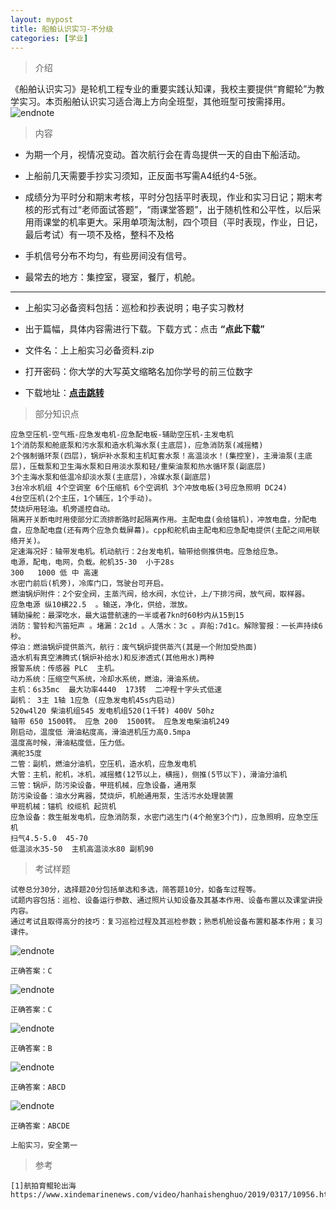```yaml
---
layout: mypost
title: 船舶认识实习-不分级
categories: [学业]
---
```

> 介绍

《船舶认识实习》是轮机工程专业的重要实践认知课，我校主要提供“育鲲轮”为教学实习。本页船舶认识实习适合海上方向全班型，其他班型可按需择用。
![endnote](https://www.xindemarinenews.com/uploads/allimg/190317/20242U296-9.jpg)


>内容 

- 为期一个月，视情况变动。首次航行会在青岛提供一天的自由下船活动。

- 上船前几天需要手抄实习须知，正反面书写需A4纸约4-5张。

- 成绩分为平时分和期末考核，平时分包括平时表现，作业和实习日记；期末考核的形式有过“老师面试答题”，“雨课堂答题”，出于随机性和公平性，以后采用雨课堂的机率更大。采用单项淘汰制，四个项目（平时表现，作业，日记，最后考试）有一项不及格，整科不及格

- 手机信号分布不均匀，有些房间没有信号。

- 最常去的地方：集控室，寝室，餐厅，机舱。

---

- 上船实习必备资料包括：巡检和抄表说明；电子实习教材

- 出于篇幅，具体内容需进行下载。下载方式：点击  **“点此下载”**

- 文件名：上上船实习必备资料.zip

- 打开密码：你大学的大写英文缩略名加你学号的前三位数字

- 下载地址：**[点击跳转](https://zhuifengyi.coding.net/p/MESC_doc/d/MESC_doc/git/blob/master/%E4%B8%8A%E8%88%B9%E5%AE%9E%E4%B9%A0%E5%BF%85%E5%A4%87%E8%B5%84%E6%96%99.zip)**

> 部分知识点

```
应急空压机-空气瓶-应急发电机-应急配电板-辅助空压机-主发电机
​1个消防泵和舱底泵和污水泵和造水机海水泵(主底层)，应急消防泵(减摇鳍)
​​2个强制循环泵(四层)，锅炉补水泵和主机缸套水泵！高温淡水！(集控室)，主滑油泵(主底层)，压载泵和卫生海水泵和日用淡水泵和轻/重柴油泵和热水循环泵(副底层)
​3个主海水泵和低温冷却淡水泵(主底层)，冷媒水泵(副底层)
​3台冷水机组 4个空调室 6个压缩机 6个空调机 3个冲放电板(3号应急照明 DC24)
​4台空压机(2个主压，1个辅压，1个手动)。
焚烧炉用轻油。​机旁遥控自动。
​隔离开关断电时用使部分汇流排断路时起隔离作用。主配电盘(会给锚机)，冲放电盘，分配电盘，应急配电盘(还有两个应急负载屏幕)。cpp和舵机由主配电和应急配电提供(主配之间用联络开关)。
​定速海况好：轴带发电机。机动航行：2台发电机，轴带给侧推供电。应急给应急。
​电源，配电，电网，负载。​舵机35-30  小于28s
​​300   1000 低 中 高速
​水密门前后(机旁)，冷库门口，驾驶台可开启。
​燃油锅炉附件：2个安全阀，主蒸汽阀，给水阀，水位计，上/下排污阀，放气阀，取样器。
​应急电源 纵10横22.5  。​输送，净化，供给，泄放。
​辅助操舵：最深吃水，最大运营航速的一半或者7kn时60秒内从15到15
​消防：警铃和汽笛短声 。堵漏：2c1d 。人落水：3c 。弃船:7d1c。解除警报：一长声持续6秒。
停泊：燃油锅炉提供蒸汽，航行：废气锅炉提供蒸汽(其是一个附加受热面)
​造水机有真空沸腾式(锅炉补给水)和反渗透式(其他用水)两种
报警系统：传感器 PLC  主机。
​​动力系统：压缩空气系统，冷却水系统，燃油，滑油系统。
主机：6s35mc  最大功率4440  173转  二冲程十字头式低速
​副机： ​3主 1轴 1应急 (应急发电机45s内启动)
​520w4l20 柴油机组545 发电机组520(1千转) 400V 50hz
​轴带 650 1500转。 应急 200  1500转。 应急发电柴油机249
​刚启动，温度低 滑油粘度高，滑油进机压力高0.5mpa
​温度高时候，滑油粘度低，压力低。
​满舵35度
​二管：副机，燃油分油机，空压机，造水机，应急发电机
​大管：主机，舵机，冰机，减摇鳍(12节以上，横摇)，侧推(5节以下)，滑油分油机
​三管：锅炉，防污染设备，甲班机械，应急设备，通用泵
​防污染设备：油水分离器，焚烧炉，机舱通用泵，生活污水处理装置
​甲班机械：锚机 绞缆机 起货机
​应急设备：救生艇发电机，应急消防泵，水密门逃生门(4个舱室3个门)，应急照明，应急空压机
扫气4.5-5.0  45-70
​低温淡水35-50  主机高温淡水80 副机90

```

> 考试样题


```
试卷总分30分，选择题20分包括单选和多选，简答题10分，如备车过程等。
试题内容包括：巡检、设备运行参数、通过照片认知设备及其基本作用、设备布置以及课堂讲授内容。
通过考试且取得高分的技巧：复习巡检过程及其巡检参数；熟悉机舱设备布置和基本作用；复习课件。
```
![endnote](https://i.loli.net/2020/03/05/Q1SvZLOB4h7xFXN.png)
```
正确答案：C
```
![endnote](https://i.loli.net/2020/03/05/p5DQBPwqIRtcZhd.png)
```
正确答案：C
```

![endnote](https://i.loli.net/2020/03/05/kClo1hyN96LzIsX.png)
```
正确答案：B
```

![endnote](https://i.loli.net/2020/03/05/MdlhzIAEZFg7vGc.png)
```
正确答案：ABCD
```

![endnote](https://i.loli.net/2020/03/05/ap8eTx4zJmcFOh3.png)
```
正确答案：ABCDE
```



```
上船实习，安全第一
```

> 参考

```
[1]航拍育鲲轮出海 https://www.xindemarinenews.com/video/hanhaishenghuo/2019/0317/10956.html
```


